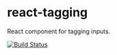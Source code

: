 # react-tagging
React component for tagging inputs.

[![Build Status](https://travis-ci.org/baldwmic/react-input-tags.png?branch=master)](https://travis-ci.org/baldwmic/react-input-tags)
